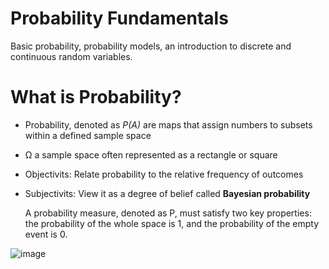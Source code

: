 # Probability Fundamentals 
Basic probability, probability models, an introduction to discrete and continuous random variables.

# What is Probability?
- Probability, denoted as *P(A)* are maps that assign numbers to subsets within a
defined sample space
- Ω a sample space often represented as a rectangle or square
- Objectivits: Relate probability to the relative frequency of outcomes
- Subjectivits: View it as a degree of belief called **Bayesian probability**

  A probability measure, denoted as P, must satisfy two key
properties: the probability of the whole space is 1, and the probability of the empty event is 0.

![image](https://github.com/user-attachments/assets/68599e49-3e84-4ea3-9a0c-262edb61c02a)

